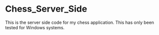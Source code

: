 # Chess_Server_Side
This is the server side code for my chess application. This has only been tested for Windows systems.
